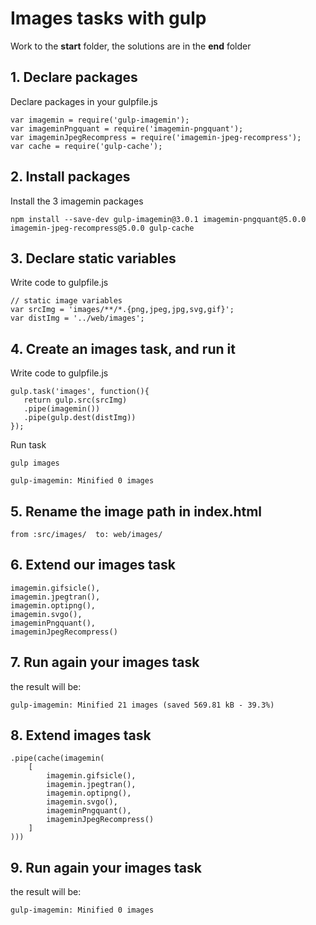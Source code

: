 # Images tasks with gulp
Work to the <b>start</b> folder, the solutions are in the <b>end</b> folder

## 1. Declare packages 
Declare packages in your gulpfile.js
```	
var imagemin = require('gulp-imagemin');
var imageminPngquant = require('imagemin-pngquant');
var imageminJpegRecompress = require('imagemin-jpeg-recompress');
var cache = require('gulp-cache');
```
## 2. Install packages
Install the 3 imagemin packages
```
npm install --save-dev gulp-imagemin@3.0.1 imagemin-pngquant@5.0.0 imagemin-jpeg-recompress@5.0.0 gulp-cache
```

## 3. Declare static variables

Write code to gulpfile.js
```
// static image variables
var srcImg = 'images/**/*.{png,jpeg,jpg,svg,gif}';
var distImg = '../web/images';
```

## 4. Create an images task, and run it
Write code to gulpfile.js
```
gulp.task('images', function(){
   return gulp.src(srcImg)
   .pipe(imagemin())
   .pipe(gulp.dest(distImg))
});
```
Run task
```
gulp images
```

```
gulp-imagemin: Minified 0 images
```

## 5. Rename the image path in index.html
```
from :src/images/  to: web/images/
```

## 6. Extend our images task
```
imagemin.gifsicle(),
imagemin.jpegtran(),
imagemin.optipng(),
imagemin.svgo(),
imageminPngquant(),
imageminJpegRecompress()
```

## 7. Run again your images task

the result will be:
```
gulp-imagemin: Minified 21 images (saved 569.81 kB - 39.3%)
```

## 8. Extend images task

```$xslt
.pipe(cache(imagemin(
    [
        imagemin.gifsicle(),
        imagemin.jpegtran(),
        imagemin.optipng(),
        imagemin.svgo(),
        imageminPngquant(),
        imageminJpegRecompress()
    ]
)))
```

## 9. Run again your images task

the result will be:
```
gulp-imagemin: Minified 0 images
```